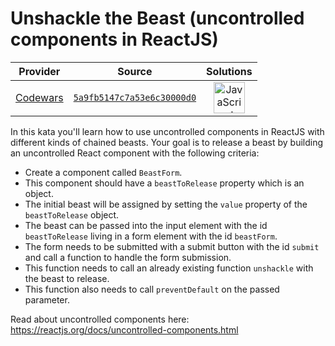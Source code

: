 [_metadata_:generated]: - "true"

# Unshackle the Beast (uncontrolled components in ReactJS)

<!-- INFO TABLE BEGIN -->

| Provider                                        | Source                                                                               | Solutions                                                                                                                                                    |
| :---------------------------------------------: | :----------------------------------------------------------------------------------: | :----------------------------------------------------------------------------------------------------------------------------------------------------------: |
| [Codewars](../../../docs/providers/Codewars.md) | [`5a9fb5147c7a53e6c30000d0`](https://www.codewars.com/kata/5a9fb5147c7a53e6c30000d0) | [<img src="https://res.cloudinary.com/rascaltwo/image/upload/v1631924076/javascript_ehszr7.svg" alt="JavaScript" title="JavaScript" width="50" />](solve.js) |

<!-- INFO TABLE END -->

In this kata you'll learn how to use uncontrolled components in ReactJS with different kinds of chained beasts.
Your goal is to release a beast by building an uncontrolled React component with the following criteria:
- Create a component called `BeastForm`.
- This component should have a `beastToRelease` property which is an object.
- The initial beast will be assigned by setting the `value` property of the `beastToRelease` object.
- The beast can be passed into the input element with the id `beastToRelease` living in a form element with the id `beastForm`.
- The form needs to be submitted with a submit button with the id `submit` and call a function to handle the form submission.
- This function needs to call an already existing function `unshackle` with the beast to release. 
- This function also needs to call `preventDefault` on the passed parameter. 

Read about uncontrolled components here: https://reactjs.org/docs/uncontrolled-components.html

